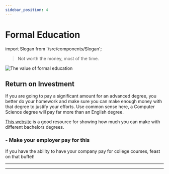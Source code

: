 ```yaml
---
sidebar_position: 4
---
```


# Formal Education

import Slogan from '/src/components/Slogan';

>Not worth the money, most of the time.

![The value of formal education](/img/meme-egyptology.svg)

## Return on Investment

If you are going to pay a significant amount for an advanced degree, you better do your homework and make sure you can make enough money with that degree to justify your efforts. Use common sense here, a Computer Science degree will pay far more than an English degree.

[This website](https://www.payscale.com/college-salary-report/majors-that-pay-you-back/bachelors) is a good resource for showing how much you can make with different bachelors degrees. 

### - Make your employer pay for this

If you have the ability to have your company pay for college courses, feast on that buffet!

---
<Slogan/>

---